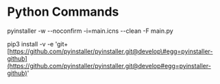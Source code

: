 # Python Commands

pyinstaller -w --noconfirm -i=main.icns --clean -F main.py



pip3 install -v -e 'git+[https://github.com/pyinstaller/pyinstaller.git@develop\#egg=pyinstaller-github](https://github.com/pyinstaller/pyinstaller.git@develop#egg=pyinstaller-github)'



